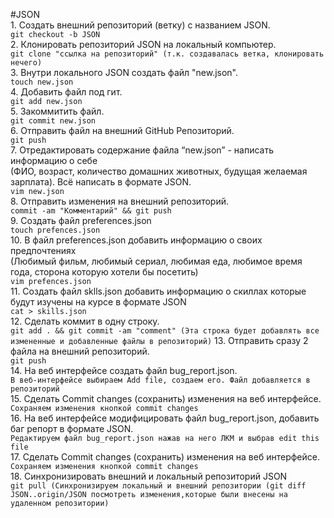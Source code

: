 #JSON  
	1. Создать внешний репозиторий (ветку) с названием JSON.  
		```git checkout -b JSON```  
	2. Клонировать репозиторий JSON на локальный компьютер.  
		```git clone "ссылка на репозиторий" (т.к. создавалась ветка, клонировать нечего)```  
	3. Внутри локального JSON создать файл "new.json".  
		```touch new.json```  
	4. Добавить файл под гит.  
		```git add new.json```  
	5. Закоммитить файл.  
		```git commit new.json```  
	6. Отправить файл на внешний GitHub Репозиторий.  
		```git push```  
	7. Отредактировать содержание файла “new.json” - написать информацию о себе  
	(ФИО, возраст, количество домашних животных, будущая желаемая зарплата). Всё написать в формате JSON.  
		```vim new.json```  
	8. Отправить изменения на внешний репозиторий.  
		```commit -am "Комментарий" && git push```  
	9. Создать файл preferences.json  
		```touch prefences.json```  
	10. В файл preferences.json добавить информацию о своих предпочтениях  
(Любимый фильм, любимый сериал, любимая еда, любимое время года, сторона которую хотели бы посетить)  
		```vim prefences.json```  
	11. Создать файл sklls.json добавить информацию о скиллах которые будут изучены на курсе в формате JSON  
		```cat > skills.json```    
	12. Сделать коммит в одну строку.  
		```git add . && git commit -am "comment" (Эта строка будет добавлять все измененные и добавленные файлы в репозиторий)``` 
	13. Отправить сразу 2 файла на внешний репозиторий.      
		```git push```  
	14. На веб интерфейсе создать файл bug_report.json.  
		```В веб-интерфейсе выбираем Add file, создаем его. Файл добавляется в репозиторий```  
	15. Сделать Commit changes (сохранить) изменения на веб интерфейсе.  
		```Сохраняем изменения кнопкой commit changes```  
	16. На веб интерфейсе модифицировать файл bug_report.json, добавить баг репорт в формате JSON.  
		```Редактируем файл bug_report.json нажав на него ЛКМ и выбрав edit this file```  
	17. Сделать Commit changes (сохранить) изменения на веб интерфейсе.  
		```Сохраняем изменения кнопкой commit changes```  
	18. Синхронизировать внешний и локальный репозиторий JSON  
		```git pull (Синхронизируем локальный и внешний репозитории (git diff JSON..origin/JSON посмотреть изменения,которые были
		внесены на удаленном репозитории)```  

